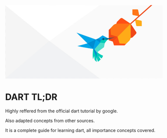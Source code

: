 <img src='artifacts/dart.jpg' />



# DART TL;DR

Highly reffered from the official dart tutorial by google.

Also adapted concepts from other sources.

It is a complete guide for learning dart, all importance concepts covered.